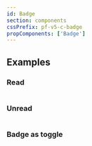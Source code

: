 ```yaml
---
id: Badge
section: components
cssPrefix: pf-v5-c-badge
propComponents: ['Badge']
---
```


## Examples

### Read

```ts file="./BadgeRead.tsx"
```

### Unread

```ts file="./BadgeUnread.tsx"
```

### Badge as toggle

```ts file="./BadgeToggle.tsx"
```
